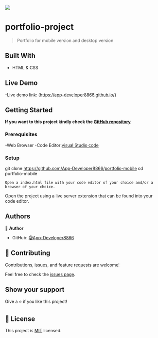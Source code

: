 
![](https://img.shields.io/badge/Microverse-blueviolet)

# portfolio-project

>Portfolio for mobile version and desktop version


## Built With

- HTML & CSS

## Live Demo

-Live demo link: (https://app-developer8866.github.io/)

## Getting Started

**If you want to this project kindly check the [ GitHub repository](https://github.com/App-Developer8866/portfolio-mobile)**


### Prerequisites
-Web Browser
 -Code Editor:[visual Studio code](https://code.visualstudio.com/)

### Setup
git clone https://github.com/App-Developer8866/portfolio-mobile
cd portfolio-mobile
~~~
Open a index.html file with your code editor of your choice and/or a browser of your choice.
~~~
Open the project using a live server extension that can be found into your code editor.



## Authors

👤 **Author**

- GitHub: [@App-Developer8866](https://github.com/App-Developer8866/)


## 🤝 Contributing

Contributions, issues, and feature requests are welcome!

Feel free to check the [issues page](../../issues/).

## Show your support

Give a ⭐️ if you like this project!


## 📝 License

This project is [MIT](./LICENSE) licensed.